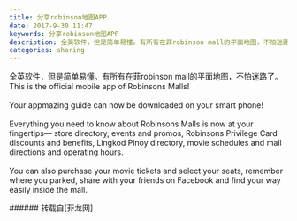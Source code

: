```yaml
---
title: 分享robinson地图APP
date: 2017-9-30 11:47
keywords: 分享robinson地图APP
description: 全英软件，但是简单易懂。有所有在菲robinson mall的平面地图，不怕迷路了。This is the official mobile app of Robinsons Malls!Your appmazing guide can now be downloaded on your smart phone!Everything you need to know about Robinsons Malls is now at your fingertips— store directory, events and promos, Robinsons Privilege Card discounts and benefits, Lingkod Pinoy directory, movie schedules and mall directions and operating hours.You can also purchase your movie tickets and select your seats, remember where you parked, share with your friends on Facebook and find your way easily inside the mall.
categories: sharing
---
```

<td class="t_f" id="postmessage_907726">

全英软件，但是简单易懂。有所有在菲robinson mall的平面地图，不怕迷路了。<br/>
This is the official mobile app of Robinsons Malls!<br/>
<br/>
Your appmazing guide can now be downloaded on your smart phone!<br/>
<br/>
Everything you need to know about Robinsons Malls is now at your fingertips— store directory, events and promos, Robinsons Privilege Card discounts and benefits, Lingkod Pinoy directory, movie schedules and mall directions and operating hours.<br/>
<br/>
You can also purchase your movie tickets and select your seats, remember where you parked, share with your friends on Facebook and find your way easily inside the mall.<br/>
<img alt="" border="0" class="zoom" data-cf-modified-c3f6d19f26d2fdc928437035-="" file="http://www.flw.ph/data/appbyme/upload/image/201709/30/mleYtmDpwGG9.jpg" id="aimg_iBvjv" lazyloadthumb="1" onclick="" onmouseover="" src="http://www.flw.ph/data/appbyme/upload/image/201709/30/mleYtmDpwGG9.jpg"/><br/>
<img alt="" border="0" class="zoom" data-cf-modified-c3f6d19f26d2fdc928437035-="" file="http://www.flw.ph/data/appbyme/upload/image/201709/30/NgqZyi9ERzPV.jpg" id="aimg_Gkd17" lazyloadthumb="1" onclick="" onmouseover="" src="http://www.flw.ph/data/appbyme/upload/image/201709/30/NgqZyi9ERzPV.jpg"/><br/>
<img alt="" border="0" class="zoom" data-cf-modified-c3f6d19f26d2fdc928437035-="" file="http://www.flw.ph/data/appbyme/upload/image/201709/30/ulZYIiNn5r2g.jpg" id="aimg_dWh69" lazyloadthumb="1" onclick="" onmouseover="" src="http://www.flw.ph/data/appbyme/upload/image/201709/30/ulZYIiNn5r2g.jpg"/><br/>
<img alt="" border="0" class="zoom" data-cf-modified-c3f6d19f26d2fdc928437035-="" file="http://www.flw.ph/data/appbyme/upload/image/201709/30/j9VVlcSvPtIY.jpg" id="aimg_J1b7f" lazyloadthumb="1" onclick="" onmouseover="" src="http://www.flw.ph/data/appbyme/upload/image/201709/30/j9VVlcSvPtIY.jpg"/><br/>
<img alt="" border="0" class="zoom" data-cf-modified-c3f6d19f26d2fdc928437035-="" file="http://www.flw.ph/data/appbyme/upload/image/201709/30/W6NdyrYMJvbq.jpg" id="aimg_t34Yy" lazyloadthumb="1" onclick="" onmouseover="" src="http://www.flw.ph/data/appbyme/upload/image/201709/30/W6NdyrYMJvbq.jpg"/><br/>
<img alt="" border="0" class="zoom" data-cf-modified-c3f6d19f26d2fdc928437035-="" file="http://www.flw.ph/data/appbyme/upload/image/201709/30/mWdovEtGQUmj.jpg" id="aimg_n108t" lazyloadthumb="1" onclick="" onmouseover="" src="http://www.flw.ph/data/appbyme/upload/image/201709/30/mWdovEtGQUmj.jpg"/><br/>
<img alt="" border="0" class="zoom" data-cf-modified-c3f6d19f26d2fdc928437035-="" file="http://www.flw.ph/data/appbyme/upload/image/201709/30/jaCJUitPMBbj.jpg" id="aimg_mb08r" lazyloadthumb="1" onclick="" onmouseover="" src="http://www.flw.ph/data/appbyme/upload/image/201709/30/jaCJUitPMBbj.jpg"/><br/>
</td>
###### 转载自[菲龙网]